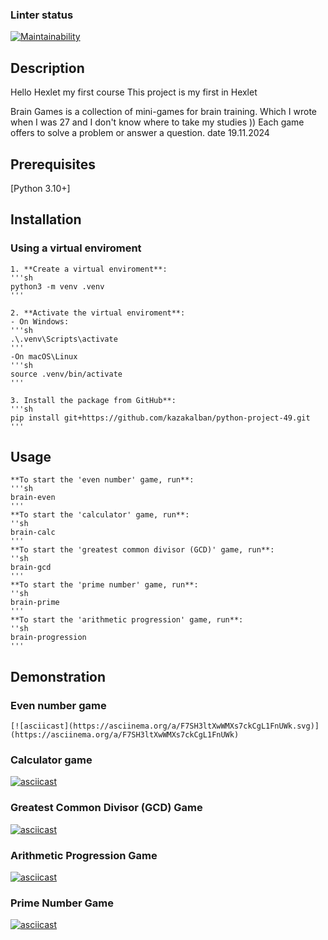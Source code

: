 ### Linter status
[![Maintainability](https://api.codeclimate.com/v1/badges/fb65680623d9149df103/maintainability)](https://codeclimate.com/github/kazakalban/python-project-49/maintainability)

## Description
Hello Hexlet my first course
This project is my first in Hexlet 

Brain Games is a collection of mini-games for brain training. Which I wrote when I was 27 and I don't know where to take my studies ))
Each game offers to solve a problem or answer a question.
date 19.11.2024


## Prerequisites
[Python 3.10+]

## Installation

### Using a virtual enviroment


    1. **Create a virtual enviroment**:
    '''sh
    python3 -m venv .venv
    '''
    
    2. **Activate the virtual enviroment**:
    - On Windows:
    '''sh
    .\.venv\Scripts\activate
    '''
    -On macOS\Linux
    '''sh 
    source .venv/bin/activate
    '''

    3. Install the package from GitHub**:
    '''sh
    pip install git+https://github.com/kazakalban/python-project-49.git
    '''

## Usage
    **To start the 'even number' game, run**:
    '''sh
    brain-even
    '''
    **To start the 'calculator' game, run**:
    ''sh
    brain-calc
    '''
    **To start the 'greatest common divisor (GCD)' game, run**:
    ''sh
    brain-gcd
    '''    
    **To start the 'prime number' game, run**:
    ''sh
    brain-prime
    '''
    **To start the 'arithmetic progression' game, run**:
    ''sh
    brain-progression
    '''

## Demonstration
### Even number game 
    [![asciicast](https://asciinema.org/a/F7SH3ltXwWMXs7ckCgL1FnUWk.svg)](https://asciinema.org/a/F7SH3ltXwWMXs7ckCgL1FnUWk)

### Calculator game
[![asciicast](https://asciinema.org/a/Q4BuVghsYnfT28PHk9Y2CgYm8.svg)](https://asciinema.org/a/Q4BuVghsYnfT28PHk9Y2CgYm8)

### Greatest Common Divisor (GCD) Game
[![asciicast](https://asciinema.org/a/wFkOfznBENw5UeDrIbXFyTQe5.svg)](https://asciinema.org/a/wFkOfznBENw5UeDrIbXFyTQe5)

### Arithmetic Progression Game
[![asciicast](https://asciinema.org/a/z0yPUvKqE7XhwAXtZmFuF7kAP.svg)](https://asciinema.org/a/z0yPUvKqE7XhwAXtZmFuF7kAP)

### Prime Number Game
[![asciicast](https://asciinema.org/a/SIznOvdIrw2rht6UwvZzBwiJV.svg)](https://asciinema.org/a/SIznOvdIrw2rht6UwvZzBwiJV)
